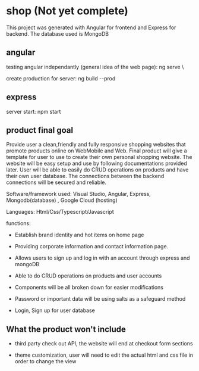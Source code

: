 # shop (Not yet complete)

This project was generated with Angular for frontend and Express for backend. The database used is MongoDB

## angular 

testing angular independantly (general idea of the web page): ng serve \

create production for server: ng build --prod

## express

server start: npm start

## product final goal

Provide user a clean,friendly and fully responsive shopping websites that promote products online on WebMobile and Web. Final product will give a template for user to use to create their own personal shopping website. The website will be easy setup and use by following documentations provided later. User will be able to easily do CRUD operations on products and have their own user database. The connections between the backend connections will be secured and reliable.

Software/framework used: Visual Studio, Angular, Express, Mongodb(database) , Google Cloud (hosting)

Languages: Html/Css/Typescript/Javascript

functions:

- Establish brand identity and hot items on home page

- Providing corporate information and contact information page.

- Allows users to sign up and log in with an account through express and mongoDB

- Able to do CRUD operations on products and user accounts

- Components will be all broken down for easier modifications

- Password or important data will be using salts as a safeguard method

- Login, Sign up for user database

## What the product won't include

- third party check out API, the website will end at checkout form sections

- theme customization, user will need to edit the actual html and css file in order to change the view









